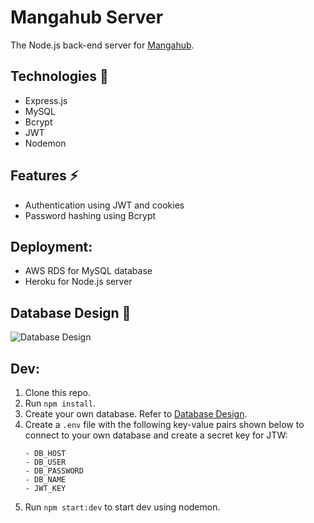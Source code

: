 # Mangahub Server

The Node.js back-end server for [Mangahub](https://github.com/jojo-138/mangahub).

## Technologies :wrench:

- Express.js
- MySQL
- Bcrypt
- JWT
- Nodemon

## Features :zap:

- Authentication using JWT and cookies
- Password hashing using Bcrypt

## Deployment:

- AWS RDS for MySQL database
- Heroku for Node.js server

## Database Design :floppy_disk:

![Database Design](https://user-images.githubusercontent.com/101021415/220903062-6162895e-17cb-4de5-8430-1474a37a581e.PNG)

## Dev:

1. Clone this repo.
2. Run `npm install`.
3. Create your own database. Refer to [Database Design](#database-design-💾).
4. Create a `.env` file with the following key-value pairs shown below to connect to your own database and create a secret key for JTW:
   ```
   - DB_HOST
   - DB_USER
   - DB_PASSWORD
   - DB_NAME
   - JWT_KEY
   ```
5. Run `npm start:dev` to start dev using nodemon.
